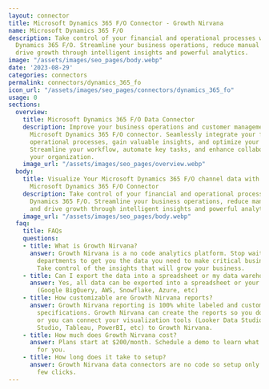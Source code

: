 ```yaml
---
layout: connector
title: Microsoft Dynamics 365 F/O Connector - Growth Nirvana
name: Microsoft Dynamics 365 F/O
description: Take control of your financial and operational processes with Microsoft
  Dynamics 365 F/O. Streamline your business operations, reduce manual tasks, and
  drive growth through intelligent insights and powerful analytics.
image: "/assets/images/seo_pages/body.webp"
date: '2023-08-29'
categories: connectors
permalink: connectors/dynamics_365_fo
icon_url: "/assets/images/seo_pages/connectors/dynamics_365_fo"
usage: 0
sections:
  overview:
    title: Microsoft Dynamics 365 F/O Data Connector
    description: Improve your business operations and customer management with the
      Microsoft Dynamics 365 F/O connector. Seamlessly integrate your financial and
      operational processes, gain valuable insights, and optimize your business performance.
      Streamline your workflow, automate key tasks, and enhance collaboration within
      your organization.
    image_url: "/assets/images/seo_pages/overview.webp"
  body:
    title: Visualize Your Microsoft Dynamics 365 F/O channel data with Growth Nirvana's
      Microsoft Dynamics 365 F/O Connector
    description: Take control of your financial and operational processes with Microsoft
      Dynamics 365 F/O. Streamline your business operations, reduce manual tasks,
      and drive growth through intelligent insights and powerful analytics.
    image_url: "/assets/images/seo_pages/body.webp"
  faq:
    title: FAQs
    questions:
    - title: What is Growth Nirvana?
      answer: Growth Nirvana is a no code analytics platform. Stop waiting for other
        departments to get you the data you need to make critical business decisions.
        Take control of the insights that will grow your business.
    - title: Can I export the data into a spreadsheet or my data warehouse?
      answer: Yes, all data can be exported into a spreadsheet or your data warehouse
        (Google BigQuery, AWS, Snowflake, Azure, etc)
    - title: How customizable are Growth Nirvana reports?
      answer: Growth Nirvana reporting is 100% white labeled and customized to your
        specifications. Growth Nirvana can create the reports so you don’t have to
        or you can connect your visualization tools (Looker Data Studio/Google Data
        Studio, Tableau, PowerBI, etc) to Growth Nirvana.
    - title: How much does Growth Nirvana cost?
      answer: Plans start at $200/month. Schedule a demo to learn what plan is best
        for you.
    - title: How long does it take to setup?
      answer: Growth Nirvana data connectors are no code so setup only requires a
        few clicks.
---
```


